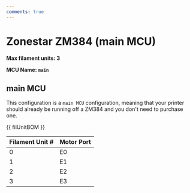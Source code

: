 ```yaml
---
comments: true
---
```


# Zonestar ZM384 (main MCU)

**Max filament units: 3**

**MCU Name: `main`**

## main MCU

This configuration is a `main MCU` configuration, meaning that your printer should already be running off a ZM384 and you don't need to purchase one.

{{ filUnitBOM }}

| Filament Unit # | Motor Port |
| - | - |
| 0 | E0 |
| 1 | E1 |
| 2 | E2 |
| 3 | E3 |
